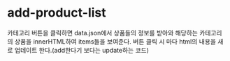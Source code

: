 # add-product-list

카테고리 버튼을 클릭하면
data.json에서 상품들의 정보를 받아와 해당하는 카테고리의 상품을 innerHTML하여 items들을 보여준다.
버튼 클릭 시 마다 html의 내용을 새로 업데이트 한다.(add한다기 보다는 update하는 코드)
